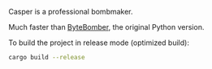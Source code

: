 Casper is a professional bombmaker.

Much faster than [ByteBomber](https://github.com/luckalgorithm/ByteBomber), the original Python version.

To build the project in release mode (optimized build):

```sh
cargo build --release
